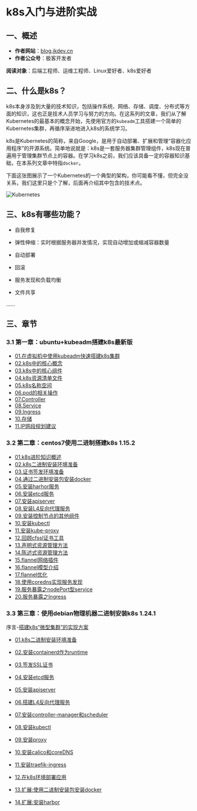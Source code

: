 # k8s入门与进阶实战

## 一、概述

- **作者网站**：[blog.jkdev.cn](https://blog.jkdev.cn)
- **作者公众号**：极客开发者

**阅读对象**：后端工程师、运维工程师、Linux爱好者、k8s爱好者

## 二、什么是k8s？

k8s本身涉及到大量的技术知识，包括操作系统、网络、存储、调度、分布式等方面的知识，这也正是技术人员学习与努力的方向。在这系列的文章，我们从了解Kubernetes的最基本的概念开始，先使用官方的`kubeadm`工具搭建一个简单的Kubernetes集群，再循序渐进地进入k8s的系统学习。

k8s是Kubernetes的简称，来自Google，是用于自动部署、扩展和管理“容器化应用程序”的开源系统。简单地说就是：k8s是一套服务器集群管理组件，k8s现在普遍用于管理集群节点上的容器。在学习k8s之前，我们应该具备一定的容器知识基础，在本系列文章中特指`docker`。

下面这张图展示了一个Kubernetes的一个典型的架构，你可能看不懂，但完全没关系，我们这里只是个了解，后面再介绍其中包含的技术点。

![Kubernetes](./img/01-kubernetes.png)

## 三、k8s有哪些功能？

- 自我修复

- 弹性伸缩：实时根据服务器并发情况，实现自动增加或缩减容器数量

- 自动部署

- 回滚

- 服务发现和负载均衡

- 文件共享

......

## 三、章节

### 3.1 第一章：ubuntu+kubeadm搭建k8s最新版

- [01.在虚拟机中使用kubeadm快速搭建k8s集群](./01.basic/kb01-build_in_virtual.md)
- [02.k8s中的核心概念](./01.basic/kb02-conception.md)
- [03.k8s中的核心组件](./01.basic/kb03-compoents.md)
- [04.k8s资源清单文件](./01.basic/kb04-yaml.md)
- [05.k8s名称空间](./01.basic/kb05-namespace.md)
- [06.pod的相关操作](./01.basic/kb06-pod.md)
- [07.Controller](./01.basic/kb07-controller.md)
- [08.Service](./01.basic/kb08-service.md)
- [09.Ingress](./01.basic/kb09-ingress.md)
- [10.存储](./01.basic/kb10-storage.md)
- [11.IP网段规划建议](./01.basic/kb11-ip_suggestion.md)

### 3.2 第二章：centos7使用二进制搭建k8s 1.15.2

- [01.k8s进阶知识概述](./02.forward/f01-summary.md)
- [02.k8s二进制安装环境准备](./02.forward/f02-prepare.md)
- [03.证书签发环境准备](./02.forward/f03-sign-prepare.md)
- [04.通过二进制安装包安装docker](./02.forward/f04-install-docker.md)
- [05.安装harhor服务](./02.forward/f05-install-harbor.md)
- [06.安装etcd服务](./02.forward/f06-install-etcd.md)
- [07.安装apiserver](./02.forward/f07-install-apiserver.md)
- [08.安装L4反向代理服务](./02.forward/f08-install-agent-server.md)
- [09.安装控制节点的其他组件](./02.forward/f09-install-other-component.md)
- [10.安装kubectl](./02.forward/f10-install-kubelet.md)
- [11.安装kube-proxy](./02.forward/f11-install-kubeproxy.md)
- [12.回顾cfssl证书工具](./02.forward/f12-cfssl-review.md)
- [13.声明式资源管理方法](./02.forward/f13-kubectl-command.md)
- [14.陈述式资源管理方法](./02.forward/f14-kubectl-yaml.md)
- [15.flannel网络插件](./02.forward/f15-flannel-plugin.md)
- [16.flannel模型介绍](./02.forward/f16-flannel-model.md)
- [17.flannel优化](./02.forward/f16-flannel-optimize.md)
- [18.使用coredns实现服务发现](./02.forward/f18-coredns.md)
- [19.服务暴露之nodePort型service](./02.forward/f19-nodeport.md)
- [20.服务暴露之Ingress](./02.forward/f20-ingress.md)

### 3.3 第三章：使用debian物理机器二进制安装k8s 1.24.1

序言-[搭建k8s“微型集群”的实现方案](./03.real_install/README.md)

- [01.k8s二进制安装环境准备](./03.real_install/f01-prepare.md)
- [02.安装containerd作为runtime](./03.real_install/f02-install_containerd.md)
- [03.签发SSL证书](./03.real_install/f03-sign-prepare.md)
- [04.安装etcd服务](./03.real_install/f04-install-ectd.md)
- [05.安装apiserver](./03.real_install/f05-install-apiserver.md)
- [06.搭建L4反向代理服务](./03.real_install/f06-install-agent-server.md)
- [07.安装controller-manager和scheduler](./03.real_install/f07-install-other-component.md)
- [08.安装kubectl](./03.real_install/f08-install-kubelet.md)
- [09.安装proxy](./03.real_install/f09-install-kubeproxy.md)
- [10.安装calico和coreDNS](./03.real_install/f10-install-calico-coredns.md)
- [11.安装traefik-ingress](./03.real_install/f11-install-traefik.md)
- [12.在k8s环境部署应用](./03.real_install/f12-deploy-app.md)

- [13.扩展:使用二进制安装包安装docker](./03.real_install/f13-install-docker.md)
- [14.扩展:安装harbor](./03.real_install/f14-install-harbor.md)
